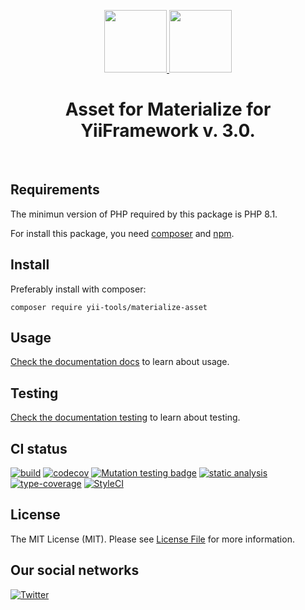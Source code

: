 <p align="center">
    <a href="https://github.com/yii-tools/materialize-asset" target="_blank">
        <img src="https://avatars.githubusercontent.com/u/121752654?s=200&v=4" height="100px">
    </a>
    <a href="https://github.com/Dogfalo/materialize" target="_blank">
        <img src="https://camo.githubusercontent.com/86f17df730ccbbbef991d61bb586bf2d3c165f19cfe334e6e4ba4f97d2dd691a/687474703a2f2f6d6174657269616c697a656373732e636f6d2f7265732f6d6174657269616c697a652e737667" height="100px">
    </a>    
    <h1 align="center">Asset for Materialize for YiiFramework v. 3.0.</h1>
    <br>
</p>

## Requirements

The minimun version of PHP required by this package is PHP 8.1.

For install this package, you need [composer](https://getcomposer.org/) and [npm](https://www.npmjs.com/).

## Install

Preferably install with composer:

```shell
composer require yii-tools/materialize-asset
```

## Usage

[Check the documentation docs](/docs/README.md) to learn about usage.

## Testing

[Check the documentation testing](/docs/testing.md) to learn about testing. 

## CI status

[![build](https://github.com/yii-tools/materialize-asset/actions/workflows/build.yml/badge.svg)](https://github.com/yii-tools/materialize-asset/actions/workflows/build.yml)
[![codecov](https://codecov.io/gh/yii-tools/materialize-asset/branch/main/graph/badge.svg?token=MF0XUGVLYC)](https://codecov.io/gh/yii-tools/materialize-asset)
[![Mutation testing badge](https://img.shields.io/endpoint?style=flat&url=https%3A%2F%2Fbadge-api.stryker-mutator.io%2Fgithub.com%2Fyii-tools%2Fmaterialize-asset%2Fmain)](https://dashboard.stryker-mutator.io/reports/github.com/yii-tools/materialize-asset/main)
[![static analysis](https://github.com/yii-tools/materialize-asset/actions/workflows/static.yml/badge.svg)](https://github.com/yii-tools/materialize-asset/actions/workflows/static.yml)
[![type-coverage](https://shepherd.dev/github/yii-tools/materialize-asset/coverage.svg)](https://shepherd.dev/github/yii-tools/materialize-asset)
[![StyleCI](https://github.styleci.io/repos/597173839/shield?branch=main)](https://github.styleci.io/repos/597173839?branch=main)

## License

The MIT License (MIT). Please see [License File](LICENSE.md) for more information.

## Our social networks

[![Twitter](https://img.shields.io/badge/twitter-follow-1DA1F2?logo=twitter&logoColor=1DA1F2&labelColor=555555?style=flat)](https://twitter.com/Terabytesoftw)
